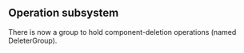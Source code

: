 ## Operation subsystem

There is now a group to hold component-deletion operations (named DeleterGroup).
